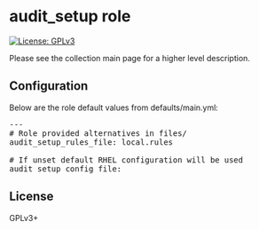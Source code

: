 # audit_setup role

[![License: GPLv3](https://img.shields.io/badge/license-GPLv3-brightgreen.svg)](https://www.gnu.org/licenses/gpl-3.0)

Please see the collection main page for a higher level description.

## Configuration

Below are the role default values from defaults/main.yml:

<pre>
---
# Role provided alternatives in files/
audit_setup_rules_file: local.rules

# If unset default RHEL configuration will be used
audit_setup_config_file:
</pre>

## License

GPLv3+
